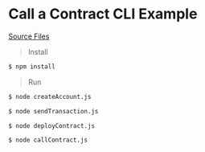 # Call a Contract CLI Example

[Source Files](includes/call-contract)

> Install

```bash
$ npm install
```

> Run

```bash
$ node createAccount.js

$ node sendTransaction.js

$ node deployContract.js

$ node callContract.js
```
